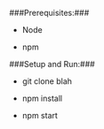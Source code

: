 ###Prerequisites:###

* Node

* npm


###Setup and Run:###

* git clone blah

* npm install

* npm start
